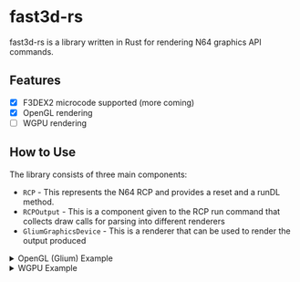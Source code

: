 # fast3d-rs

fast3d-rs is a library written in Rust for rendering N64 graphics API commands.

## Features

- [x] F3DEX2 microcode supported (more coming)
- [x] OpenGL rendering
- [ ] WGPU rendering

## How to Use

The library consists of three main components:

- `RCP` - This represents the N64 RCP and provides a reset and a runDL method.
- `RCPOutput` - This is a component given to the RCP run command that collects draw calls for parsing into different renderers
- `GliumGraphicsDevice` - This is a renderer that can be used to render the output produced

<details>
<summary>OpenGL (Glium) Example</summary>
  
```rust
// Prepare the context device
self.graphics_device.start_frame(&mut frame);

// Run the RCP
self.rcp.run(&mut self.intermediate_graphics_device, commands);

// Draw the produced draw calls to context
for draw_call in &self.intermediate_graphics_device.draw_calls {
    assert!(!draw_call.vbo.vbo.is_empty());

    self.graphics_device.set_cull_mode(draw_call.cull_mode);

    self.graphics_device
        .set_depth_stencil_params(draw_call.stencil);

    self.graphics_device.set_blend_state(draw_call.blend_state);
    self.graphics_device.set_viewport(&draw_call.viewport);
    self.graphics_device.set_scissor(draw_call.scissor);

    self.graphics_device.load_program(
        &self.display,
        draw_call.shader_hash,
        draw_call.other_mode_h,
        draw_call.other_mode_l,
        draw_call.geometry_mode,
        draw_call.combine,
    );

    // loop through textures and bind them
    for (index, hash) in draw_call.textures.iter().enumerate() {
        if let Some(hash) = hash {
            let texture = self
                .intermediate_graphics_device
                .texture_cache
                .get_mut(*hash)
                .unwrap();
            self.graphics_device
                .bind_texture(&self.display, index, texture);
        }
    }

    // loop through samplers and bind them
    for (index, sampler) in draw_call.samplers.iter().enumerate() {
        if let Some(sampler) = sampler {
            self.graphics_device.bind_sampler(index, sampler);
        }
    }

    // draw triangles
    self.graphics_device.draw_triangles(
        &self.display,
        target,
        draw_call.projection_matrix,
        &draw_call.fog,
        &draw_call.vbo.vbo,
        &draw_call.uniforms,
    );
}

// Finish rendering
self.graphics_device.end_frame();

// Clear the draw calls
self.intermediate_graphics_device.clear_draw_calls();
```

</details>

<details>
  <summary>WGPU Example</summary>

```rust
```
  
</details>

